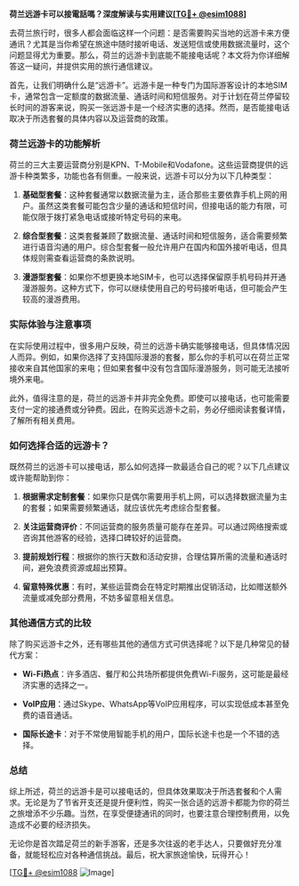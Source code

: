 **荷兰远游卡可以接電話嗎？深度解读与实用建议[[TG💪+ @esim1088](https://t.me/s/esim1088)]**

去荷兰旅行时，很多人都会面临这样一个问题：是否需要购买当地的远游卡来方便通讯？尤其是当你希望在旅途中随时接听电话、发送短信或使用数据流量时，这个问题显得尤为重要。那么，荷兰的远游卡到底能不能接电话呢？本文将为你详细解答这一疑问，并提供实用的旅行通信建议。

首先，让我们明确什么是“远游卡”。远游卡是一种专门为国际游客设计的本地SIM卡，通常包含一定额度的数据流量、通话时间和短信服务。对于计划在荷兰停留较长时间的游客来说，购买一张远游卡是一个经济实惠的选择。然而，是否能接电话取决于所选套餐的具体内容以及运营商的政策。

### 荷兰远游卡的功能解析

荷兰的三大主要运营商分别是KPN、T-Mobile和Vodafone。这些运营商提供的远游卡种类繁多，功能也各有侧重。一般来说，远游卡可以分为以下几种类型：

1. **基础型套餐**：这种套餐通常以数据流量为主，适合那些主要依靠手机上网的用户。虽然这类套餐可能包含少量的通话和短信时间，但接电话的能力有限，可能仅限于拨打紧急电话或接听特定号码的来电。

2. **综合型套餐**：这类套餐兼顾了数据流量、通话时间和短信服务，适合需要频繁进行语音沟通的用户。综合型套餐一般允许用户在国内和国外接听电话，但具体规则需查看运营商的条款说明。

3. **漫游型套餐**：如果你不想更换本地SIM卡，也可以选择保留原手机号码并开通漫游服务。这种方式下，你可以继续使用自己的号码接听电话，但可能会产生较高的漫游费用。

### 实际体验与注意事项

在实际使用过程中，很多用户反映，荷兰的远游卡确实能够接电话，但具体情况因人而异。例如，如果你选择了支持国际漫游的套餐，那么你的手机可以在荷兰正常接收来自其他国家的来电；但如果套餐中没有包含国际漫游服务，则可能无法接听境外来电。

此外，值得注意的是，荷兰的远游卡并非完全免费。即使可以接电话，也可能需要支付一定的接通费或分钟费。因此，在购买远游卡之前，务必仔细阅读套餐详情，了解所有相关费用。

### 如何选择合适的远游卡？

既然荷兰的远游卡可以接电话，那么如何选择一款最适合自己的呢？以下几点建议或许能帮助到你：

1. **根据需求定制套餐**：如果你只是偶尔需要用手机上网，可以选择数据流量为主的套餐；如果需要频繁通话，就应该优先考虑综合型套餐。

2. **关注运营商评价**：不同运营商的服务质量可能存在差异。可以通过网络搜索或咨询其他游客的经验，选择口碑较好的运营商。

3. **提前规划行程**：根据你的旅行天数和活动安排，合理估算所需的流量和通话时间，避免浪费资源或超出预算。

4. **留意特殊优惠**：有时，某些运营商会在特定时期推出促销活动，比如赠送额外流量或减免部分费用，不妨多留意相关信息。

### 其他通信方式的比较

除了购买远游卡之外，还有哪些其他的通信方式可供选择呢？以下是几种常见的替代方案：

- **Wi-Fi热点**：许多酒店、餐厅和公共场所都提供免费Wi-Fi服务，这可能是最经济实惠的选择之一。
  
- **VoIP应用**：通过Skype、WhatsApp等VoIP应用程序，可以实现低成本甚至免费的语音通话。

- **国际长途卡**：对于不常使用智能手机的用户，国际长途卡也是一个不错的选择。

### 总结

综上所述，荷兰的远游卡是可以接电话的，但具体效果取决于所选套餐和个人需求。无论是为了节省开支还是提升便利性，购买一张合适的远游卡都能为你的荷兰之旅增添不少乐趣。当然，在享受便捷通讯的同时，也要注意合理控制费用，以免造成不必要的经济损失。

无论你是首次踏足荷兰的新手游客，还是多次往返的老手达人，只要做好充分准备，就能轻松应对各种通信挑战。最后，祝大家旅途愉快，玩得开心！

[[TG💪+ @esim1088](https://t.me/s/esim1088) ![Image](https://i.postimg.cc/4NQfJmqS/Snipaste-2025-05-13-00-14-12.png)]